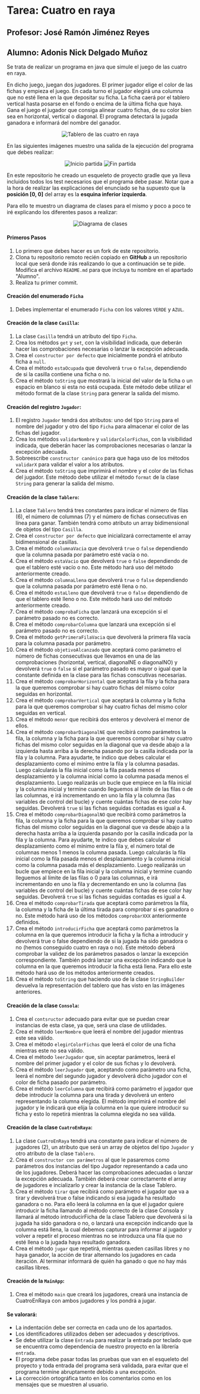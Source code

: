 # Tarea: Cuatro en raya
## Profesor: José Ramón Jiménez Reyes
## Alumno: Adonis Nick Delgado Muñoz 

Se trata de realizar un programa en java que simule el juego de las cuatro en raya.

En dicho juego, juegan dos jugadores. El primer jugador elige el color de las fichas y empieza el juego. En cada turno el jugador elegirá una columna que no esté llena en la que depositar su ficha. La ficha caerá por el tablero vertical hasta posarse en el fondo o encima de la última ficha que haya. Gana el juego el jugador que consiga alinear cuatro fichas, de su color bien sea en horizontal, vertical o diagonal. El programa detectará la jugada ganadora e informará del nombre del ganador.

<div align="center">
<p>
<img alt="Tablero de las cuatro en raya" src="src/main/resources/cuatro-en-raya.jpg">
</p>
</div>

En las siguientes imágenes muestro una salida de la ejecución del programa que debes realizar:

<div align="center">
<p>
<img alt="Inicio partida" src="src/main/resources/inicioPartida.png">
<img alt="Fin partida" src="src/main/resources/finPartida.png">
</p>
</div>

En este repositorio he creado un esqueleto de proyecto gradle que ya lleva incluidos todos los test necesarios que el programa debe pasar. Notar que a la hora de realizar las explicaciones del enunciado se ha supuesto que la **posición [0, 0]** del array es la **esquina inferior izquierda**.

Para ello te muestro un diagrama de clases para el mismo y poco a poco te iré explicando los diferentes pasos a realizar:
<div align="center">
<p>
<img alt="Diagrama de clases" src="src/main/resources/cuatroEnRaya.jpg">
</p>
</div>

#### Primeros Pasos

1. Lo primero que debes hacer es un fork de este repositorio.
2. Clona tu repositorio remoto recién copiado en **GitHub** a un repositorio local que será donde irás realizando lo que a continuación se te pide. Modifica el archivo `README.md` para que incluya tu nombre en el apartado "Alumno".
3. Realiza tu primer commit.

#### Creación del enumerado `Ficha`
1. Debes implementar el enumerado `Ficha` con los valores `VERDE` y `AZUL`.

#### Creación de la clase `Casilla`:
1. La clase `Casilla` tendrá un atributo del tipo `Ficha`.
2. Crea los métodos `get` y `set`, con la visibilidad indicada, que deberán hacer las comprobaciones necesarias o lanzar la excepción adecuada.
3. Crea el `constructor por defecto` que inicialmente pondrá el atributo ficha a `null`.
4. Crea el método `estaOcupada` que devolverá `true` o `false`, dependiendo de si la casilla contiene una ficha o no.
5. Crea el método `toString` que mostrará la inicial del valor de la ficha o un espacio en blanco si esta no está ocupada. Este método debe utilizar el método format de la clase `String` para generar la salida del mismo.

#### Creación del registro `Jugador`:
1. El registro `Jugador` tendrá dos atributos: uno del tipo `String` para el nombre del jugador y otro del tipo `Ficha` para almacenar el color de las fichas del jugador.
2. Crea los métodos `validarNombre` y `validarColorFichas`, con la visibilidad indicada, que deberán hacer las comprobaciones necesarias o lanzar la excepción adecuada.
3. Sobreescribe `constructor canónico` para que haga uso de los métodos `validarX` para validar el valor a los atributos.
4. Crea el método `toString` que imprimirá el nombre y el color de las fichas del jugador. Este método debe utilizar el método `format` de la clase `String` para generar la salida del mismo.

#### Creación de la clase `Tablero`:
1. La clase `Tablero` tendrá tres constantes para indicar el número de filas (6), el número de columnas (7) y el número de fichas consecutivas en línea para ganar. También tendrá como atributo un array bidimensional de objetos del tipo `Casilla`.
2. Crea el `constructor por defecto` que inicializará correctamente el array bidimensional de casillas.
3. Crea el método `columnaVacia` que devolverá `true` o `false` dependiendo que la columna pasada por parámetro esté vacía o no.
4. Crea el método `estaVacio` que devolverá `true` o `false` dependiendo de que el tablero esté vacío o no. Este método hará uso del método anteriormente creado.
5. Crea el método `columnaLlena` que devolverá `true` o `false` dependiendo que la columna pasada por parámetro esté llena o no.
6. Crea el método `estaLleno` que devolverá `true` o `false` dependiendo de que el tablero esté lleno o no. Este método hará uso del método anteriormente creado.
7. Crea el método `comprobaFicha` que lanzará una excepción si el parámetro pasado no es correcto.
8. Crea el método `comprobarColumna` que lanzará una excepción si el parámetro pasado no es correcto.
9. Crea el método `getPrimeraFilaVacia` que devolverá la primera fila vacía para la columna pasada por parámetro.
10. Crea el método `objetivoAlcanzado` que aceptará como parámetro el número de fichas consecutivas que llevamos en una de las comprobaciones (horizontal, vertical, diagonalNE o diagonalNO) y devolverá `true` o `false` si el parámetro pasado es mayor o igual que la constante definida en la clase para las fichas conscutivas necesarias.
11. Crea el método `comprobarHorizontal` que aceptará la fila y la ficha para la que queremos comprobar si hay cuatro fichas del mismo color seguidas en horizontal.
12. Crea el método `comprobarVertical` que aceptará la columna y la ficha para la que queremos comprobar si hay cuatro fichas del mismo color seguidas en vertical.
13. Crea el método `menor` que recibirá dos enteros y devolverá el menor de ellos.
14. Crea el método `comprobarDiagonalNE` que recibirá como parámetros la fila, la columna y la ficha para la que queremos comprobar si hay cuatro fichas del mismo color seguidas en la diagonal que va desde abajo a la izquierda hasta arriba a la derecha pasando por la casilla indicada por la fila y la columna. Para ayudarte, te indico que debes calcular el desplazamiento como el mínimo entre la fila y la columna pasadas. Luego calcularás la fila inicial como la fila pasada menos el desplazamiento y la columna inicial como la columna pasada menos el desplazamiento. Luego realizarás un bucle que empiece en la fila inicial y la columna inicial y termine cuando lleguemos al límite de las filas o de las columnas, e irá incrementando en uno la fila y la columna (las variables de control del bucle) y cuente cuántas fichas de ese color hay seguidas. Devolverá `true` si las fichas seguidas contadas es igual a 4.
15. Crea el método `comprobarDiagonalNO` que recibirá como parámetros la fila, la columna y la ficha para la que queremos comprobar si hay cuatro fichas del mismo color seguidas en la diagonal que va desde abajo a la derecha hasta arriba a la izquierda pasando por la casilla indicada por la fila y la columna. Para ayudarte, te indico que debes calcular el desplazamiento como el mínimo entre la fila y, el número total de columnas menos 1 menos la columna pasada. Luego calcularás la fila inicial como la fila pasada menos el desplazamiento y la columna inicial como la columna pasada más el desplazamiento. Luego realizarás un bucle que empiece en la fila inicial y la columna inicial y termine cuando lleguemos al límite de las filas o 0 para las columnas, e irá incrementando en uno la fila y decrementando en uno la columna (las variables de control del bucle) y cuente cuántas fichas de ese color hay seguidas. Devolverá `true` si las fichas seguidas contadas es igual a 4.
16. Crea el método `comprobarTirada` que aceptará como parámetros la fila, la columna y la ficha de la última tirada para comprobar si es ganadora o no. Este método hará uso de los métodos `comprobarXXX` anteriormente definidos.
17. Crea el método `introducirFicha` que aceptará como parámetros la columna en la que queremos introducir la ficha y la ficha a introducir y devolverá true o false dependiendo de si la jugada ha sido ganadora o no (hemos conseguido cuatro en raya o no). Este método deberá comprobar la validez de los parámetros pasados o lanzar la excepción correspondiente. También podrá lanzar una excepción indicando que la columna en la que queremos introducir la ficha está llena. Para ello este método hará uso de los métodos anteriormente creados.
18. Crea el método `toString` que haciendo uso de la clase `StringBuilder` devuelva la representación del tablero que has visto en las imágenes anteriores.

#### Creación de la clase `Consola`:
1. Crea el `contsructor` adecuado para evitar que se puedan crear instancias de esta clase, ya que, será una clase de utilidades.
2. Crea el método `leerNombre` que leerá el nombre del jugador mientras este sea válido.
3. Crea el método `elegirColorFichas` que leerá el color de una ficha mientras este no sea válido.
4. Crea el método `leerJugador` que, sin aceptar parámetros, leerá el nombre del primer jugador y el color de sus fichas y lo devolverá.
5. Crea el método `leerJugador` que, aceptando como parámetro una ficha, leerá el nombre del segundo jugador y devolverá dicho jugador con el color de ficha pasado por parámetro.
6. Crea el método `leerColumna` que recibirá como parámetro el jugador que debe introducir la columna para una tirada y devolverá un entero representando la columna elegida. El método imprimirá el nombre del jugador y le indicará que elija la columna en la que quiere introducir su ficha y esto lo repetirá mientras la columna elegida no sea válida.

#### Creación de la clase `CuatroEnRaya`:
1. La clase `CuatroEnRaya` tendrá una constante para indicar el número de jugadores (2), un atributo que será un array de objetos del tipo `Jugador` y otro atributo de la clase `Tablero`.
2. Crea el `constructor con parámetros` al que le pasaremos como parámetros dos instancias del tipo Jugador representando a cada uno de los jugadores. Deberá hacer las comprobaciones adecuadas o lanzar la excepción adecuada. También deberá crear correctamente el array de jugadores e incializarlo y crear la instancia de la clase Tablero.
3. Crea el método `tirar` que recibirá como parámetro el jugador que va a tirar y devolverá true o false indicando si esa jugada ha resultado ganadora o no. Para ello leerá la columna en la que el jugador quiere introducir la ficha llamando al método correcto de la clase Consola y llamará al método introducirFicha de la clase Tablero que devolverá si la jugada ha sido ganadora o no, o lanzará una excepción indicando que la columna está llena, la cual debemos capturar para informar al jugador y volver a repetir el proceso mientras no se introduzca una fila que no esté llena o la jugada haya resultado ganadora.
4. Crea el método `jugar` que repetirá, mientras queden casillas libres y no haya ganador, la acción de tirar alternando los jugadores en cada iteración. Al terminar informará de quién ha ganado o que no hay más casillas libres.

#### Creación de la `MainApp`:
1. Crea el método `main` que creará los jugadores, creará una instancia de CuatroEnRaya con ambos jugadores y los pondrá a jugar. 

#### Se valorará:

- La indentación debe ser correcta en cada uno de los apartados.
- Los identificadores utilizados deben ser adecuados y descriptivos.
- Se debe utilizar la clase `Entrada` para realizar la entrada por teclado que se encuentra como dependencia de nuestro proyecto en la librería `entrada`.
- El programa debe pasar todas las pruebas que van en el esqueleto del proyecto y toda entrada del programa será validada, para evitar que el programa termine abruptamente debido a una excepción.
- La corrección ortográfica tanto en los comentarios como en los mensajes que se muestren al usuario.